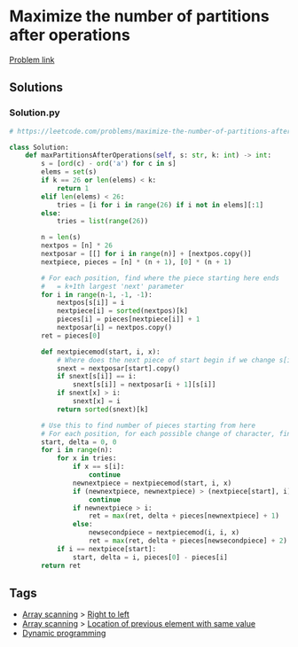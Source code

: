 # Maximize the number of partitions after operations

[Problem link](https://leetcode.com/problems/maximize-the-number-of-partitions-after-operations/)

## Solutions


### Solution.py
```py
# https://leetcode.com/problems/maximize-the-number-of-partitions-after-operations/

class Solution:
    def maxPartitionsAfterOperations(self, s: str, k: int) -> int:
        s = [ord(c) - ord('a') for c in s]
        elems = set(s)
        if k == 26 or len(elems) < k:
            return 1
        elif len(elems) < 26:
            tries = [i for i in range(26) if i not in elems][:1]
        else:
            tries = list(range(26))

        n = len(s)
        nextpos = [n] * 26
        nextposar = [[] for i in range(n)] + [nextpos.copy()]
        nextpiece, pieces = [n] * (n + 1), [0] * (n + 1)

        # For each position, find where the piece starting here ends
        #   = k+1th largest 'next' parameter
        for i in range(n-1, -1, -1):
            nextpos[s[i]] = i
            nextpiece[i] = sorted(nextpos)[k]
            pieces[i] = pieces[nextpiece[i]] + 1
            nextposar[i] = nextpos.copy()
        ret = pieces[0]

        def nextpiecemod(start, i, x):
            # Where does the next piece of start begin if we change s[i] to x
            snext = nextposar[start].copy()
            if snext[s[i]] == i:
                snext[s[i]] = nextposar[i + 1][s[i]]
            if snext[x] > i:
                snext[x] = i
            return sorted(snext)[k]

        # Use this to find number of pieces starting from here
        # For each position, for each possible change of character, find where that piece ends
        start, delta = 0, 0
        for i in range(n):
            for x in tries:
                if x == s[i]:
                    continue
                newnextpiece = nextpiecemod(start, i, x)
                if (newnextpiece, newnextpiece) > (nextpiece[start], i):
                    continue
                if newnextpiece > i:
                    ret = max(ret, delta + pieces[newnextpiece] + 1)
                else:
                    newsecondpiece = nextpiecemod(i, i, x)
                    ret = max(ret, delta + pieces[newsecondpiece] + 2)
            if i == nextpiece[start]:
                start, delta = i, pieces[0] - pieces[i]
        return ret
```
## Tags

* [Array scanning](/Collections/array-scanning.md#array-scanning) > [Right to left](/Collections/array-scanning.md#right-to-left)
* [Array scanning](/Collections/array-scanning.md#array-scanning) > [Location of previous element with same value](/Collections/array-scanning.md#location-of-previous-element-with-same-value)
* [Dynamic programming](/Collections/dynamic-programming.md#dynamic-programming)
